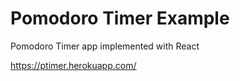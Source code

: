 

Pomodoro Timer Example
======================

Pomodoro Timer app implemented with React

https://ptimer.herokuapp.com/
